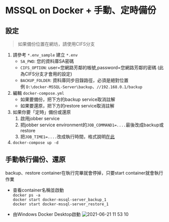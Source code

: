 # MSSQL on Docker + 手動、定時備份

## 設定

> 如果備份位置在網坊，請使用CIFS分支

1. 請參考 `*.env_sample` 建立 `*.env`
   - `SA_PWD`: 您的資料庫SA密碼
   - `CIFS_OPTION`: user=您網路芳鄰的帳號,password=您網路芳鄰的密碼 (此為CIFS分支才會用的設定)
   - `BACKUP_FOLDER`: 資料庫同步目錄路徑，必須是絕對位置\
     例 `D:\docker-MSSQL-Server\backup`、`//192.168.0.1/backup`
1. 編輯 `docker-compose.yml`
   - 如果要備份，把下方的backup service取消註解
   - 如果要還原，把下方的restore service取消註解
1. 如果你要「定時」備份或還原
   1. 啟用jobber service
   1. 把jobber service environment的`JOB_COMMAND1=....`最後改成backup或restore
   1. 把`JOB_TIME1=....`改成執行時間，格式說明[在此](https://dshearer.github.io/jobber/doc/v1.4/#time-strings)
1. ```docker-compose up -d```

## 手動執行備份、還原

backup、restore container在執行完畢就會停掉，只要start container就會執行作業

- 查看container名稱並啟動\
  ```docker ps -a```\
  ```docker start docker-mssql-server_backup_1```\
  ```docker start docker-mssql-server_restore_1```

- 由Windows Docker Desktop啟動
![2021-06-21 11 53 10](https://user-images.githubusercontent.com/16995691/122706292-2d2a5180-d28a-11eb-823d-ef62172104f8.png)
